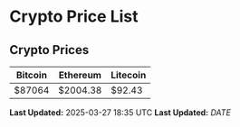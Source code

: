 # Crypto Price List

## Crypto Prices
| Bitcoin | Ethereum | Litecoin |
| ------- | -------- | -------- |
| $87064 | $2004.38 | $92.43 |
**Last Updated:** 2025-03-27 18:35 UTC
**Last Updated:** $DATE$
